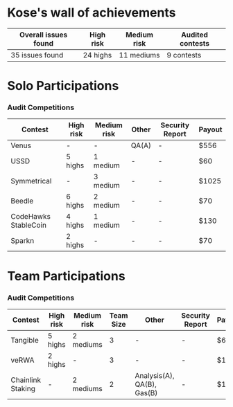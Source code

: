 # Kose's wall of achievements

| Overall issues found | High risk | Medium risk | Audited contests |
| --- | --- |--- | --- |
| 35 issues found | 24 highs | 11 mediums | 9 contests |

# Solo Participations

### Audit Competitions

| Contest | High risk | Medium risk | Other | Security Report | Payout |
| --- | --- | --- | --- | --- | --- |
| Venus | -   | -   | QA(A) | -   | $556 |
| USSD | 5 highs | 1 medium | -   | -   | $60 |
| Symmetrical | -   | 3 medium | -   | -   | $1025 |
| Beedle | 6 highs | 2 medium   | -   | -   | $70 |
| CodeHawks StableCoin | 4 highs | 1 medium  | -   | -   | $130 |
| Sparkn | 2 highs | -   | -   | -   | $70 |

# Team Participations

### Audit Competitions

| Contest | High risk | Medium risk | Team Size | Other | Security Report | Payout |
| --- | --- | --- | --- | --- | --- | --- |
| Tangible | 5 highs | 2 mediums | 3   | -   | -   | $670 |
| veRWA | 2 highs | -   | 3   | -   | -   | $180 |
| Chainlink Staking  | - | 2 mediums  | 2  | Analysis(A), QA(B), Gas(B)  | -   | $1600 |
